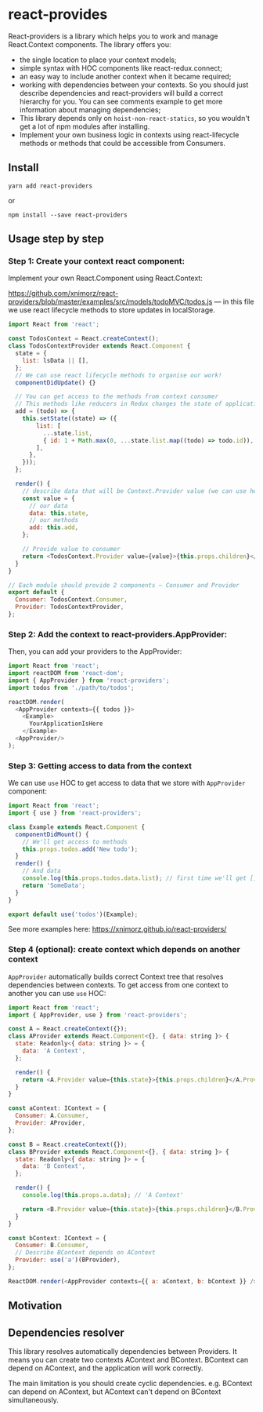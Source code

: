 # react-provides

React-providers is a library which helps you to work and manage React.Context components. The library offers you:

- the single location to place your context models;
- simple syntax with HOC components like react-redux.connect;
- an easy way to include another context when it became required;
- working with dependencies between your contexts. So you should just describe dependencies and react-providers will build a correct hierarchy for you. You can see comments example to get more information about managing dependencies;
- This library depends only on `hoist-non-react-statics`, so you wouldn't get a lot of npm modules after installing.
- Implement your own business logic in contexts using react-lifecycle methods or methods that could be accessible from Consumers.

## Install

```
yarn add react-providers
```

or

```
npm install --save react-providers
```

## Usage step by step

### Step 1: Create your context react component:

Implement your own React.Component using React.Context:

https://github.com/xnimorz/react-providers/blob/master/examples/src/models/todoMVC/todos.js — in this file we use react lifecycle methods to store updates in localStorage.

```javascript
import React from 'react';

const TodosContext = React.createContext();
class TodosContextProvider extends React.Component {
  state = {
    list: lsData || [],
  };
  // We can use react lifecycle methods to organise our work!
  componentDidUpdate() {}

  // You can get access to the methods from context consumer
  // This methods like reducers in Redux changes the state of application, but using react api
  add = (todo) => {
    this.setState((state) => ({
        list: [
          ...state.list,
          { id: 1 + Math.max(0, ...state.list.map((todo) => todo.id)), text: todo, completed: false },
        ],
      },
    }));
  };

  render() {
    // describe data that will be Context.Provider value (we can use here memoization, or move it to state to avoid unnecessary rerenders)
    const value = {
      // our data
      data: this.state,
      // our methods
      add: this.add,
    };

    // Provide value to consumer
    return <TodosContext.Provider value={value}>{this.props.children}</TodosContext.Provider>;
  }
}

// Each module should provide 2 components — Consumer and Provider
export default {
  Consumer: TodosContext.Consumer,
  Provider: TodosContextProvider,
};
```

### Step 2: Add the context to react-providers.AppProvider:

Then, you can add your providers to the AppProvider:

```javascript
import React from 'react';
import reactDOM from 'react-dom';
import { AppProvider } from 'react-providers';
import todos from './path/to/todos';

reactDOM.render(
  <AppProvider contexts={{ todos }}>
    <Example>
      YourApplicationIsHere
    </Example>
  <AppProvider/>
);
```

### Step 3: Getting access to data from the context

We can use `use` HOC to get access to data that we store with `AppProvider` component:

```javascript
import React from 'react';
import { use } from 'react-providers';

class Example extends React.Component {
  componentDidMount() {
    // We'll get access to methods
    this.props.todos.add('New todo');
  }
  render() {
    // And data
    console.log(this.props.todos.data.list); // first time we'll get [], and second time [{id: 1, text: 'New todo', completed: false}]
    return 'SomeData';
  }
}

export default use('todos')(Example);
```

See more examples here: https://xnimorz.github.io/react-providers/

### Step 4 (optional): create context which depends on another context

`AppProvider` automatically builds correct Context tree that resolves dependencies between contexts. To get access from one context to another you can use `use` HOC:

```javascript
import React from 'react';
import { AppProvider, use } from 'react-providers';

const A = React.createContext({});
class AProvider extends React.Component<{}, { data: string }> {
  state: Readonly<{ data: string }> = {
    data: 'A Context',
  };

  render() {
    return <A.Provider value={this.state}>{this.props.children}</A.Provider>;
  }
}

const aContext: IContext = {
  Consumer: A.Consumer,
  Provider: AProvider,
};

const B = React.createContext({});
class BProvider extends React.Component<{}, { data: string }> {
  state: Readonly<{ data: string }> = {
    data: 'B Context',
  };

  render() {
    console.log(this.props.a.data); // 'A Context'

    return <B.Provider value={this.state}>{this.props.children}</B.Provider>;
  }
}

const bContext: IContext = {
  Consumer: B.Consumer,
  // Describe BContext depends on AContext
  Provider: use('a')(BProvider),
};

ReactDOM.render(<AppProvider contexts={{ a: aContext, b: bContext }} />);
```

## Motivation

## Dependencies resolver

This library resolves automatically dependencies between Providers. It means you can create two contexts AContext and BContext. BContext can depend on AContext, and the application will work correctly.

The main limitation is you should create cyclic dependencies. e.g. BContext can depend on AContext, but AContext can't depend on BContext simultaneously.
